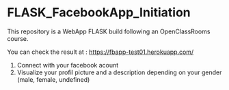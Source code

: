 # FLASK_FacebookApp_Initiation

This repository is a WebApp FLASK build following an OpenClassRooms course.

You can check the result at : https://fbapp-test01.herokuapp.com/

1. Connect with your facebook acount
2. Visualize your profil picture and a description depending on your gender (male, female, undefined)
